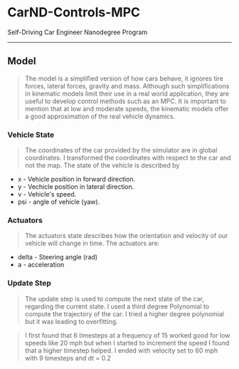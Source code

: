 # CarND-Controls-MPC
Self-Driving Car Engineer Nanodegree Program

---

## Model
> The model is a simplified version of how cars behave, it ignores tire forces, lateral forces, gravity and mass. Although such simplifications in kinematic models limit their use in a real world application, they are useful to develop control methods such as an MPC. It is important to mention that at low and moderate speeds, the kinematic models offer a good approximation of the real vehicle dynamics.

### Vehicle State
>The coordinates of the car provided by the simulator are in global coordinates. I transformed the coordinates with respect to the car and not the map.
>The state of the vehicle is described by
* x - Vehicle position in forward direction.
* y - Vechicle position in lateral direction.
* v - Vehicle's speed.
* psi - angle of vehicle (yaw).

### Actuators
> The actuators state describes how the orientation and velocity of our vehicle will change in time.
>The actuators are:
* delta - Steering angle (rad)
* a - acceleration

### Update Step
>The update step is used to compute the next state of the car, regarding the current state. 
>I used a third degree Polynomial to compute the trajectory of the car. I tried a higher degree polynomial but it was leading to overfitting.

>I first found that 6 timesteps at a frequency of 15 worked good for low speeds like 20 mph but when I started to increment the speed I found that a higher timestep helped. I ended with velocity set to 60 mph with 9 timesteps and dt = 0.2